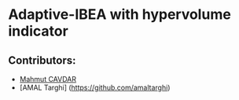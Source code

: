 # Adaptive-IBEA with hypervolume indicator
## Contributors:
* [Mahmut CAVDAR](http://www.github.com/mcavdar)
* [AMAL Targhi] (https://github.com/amaltarghi)

